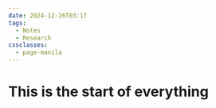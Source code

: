 ```yaml
---
date: 2024-12-26T03:17
tags:
  - Notes
  - Research
cssclasses:
  - page-manila
---
```

# This is the start of everything



